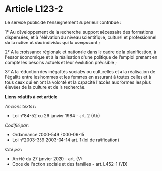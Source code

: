 # Article L123-2

Le service public de l'enseignement supérieur contribue :

1° Au développement de la recherche, support nécessaire des formations dispensées, et à l'élévation du niveau scientifique,
culturel et professionnel de la nation et des individus qui la composent ;

2° A la croissance régionale et nationale dans le cadre de la planification, à l'essor économique et à la réalisation d'une
politique de l'emploi prenant en compte les besoins actuels et leur évolution prévisible ;

3° A la réduction des inégalités sociales ou culturelles et à la réalisation de l'égalité entre les hommes et les femmes en
assurant à toutes celles et à tous ceux qui en ont la volonté et la capacité l'accès aux formes les plus élevées de la
culture et de la recherche.

**Liens relatifs à cet article**

_Anciens textes_:

  - Loi n°84-52 du 26 janvier 1984 - art. 2 (Ab)

_Codifié par_:

  - Ordonnance 2000-549 2000-06-15
  - Loi n°2003-339 2003-04-14 art. 1 (loi de ratification)

_Cité par_:

  - Arrêté du 27 janvier 2020 - art. (V)
  - Code de l'action sociale et des familles - art. L452-1 (VD)
